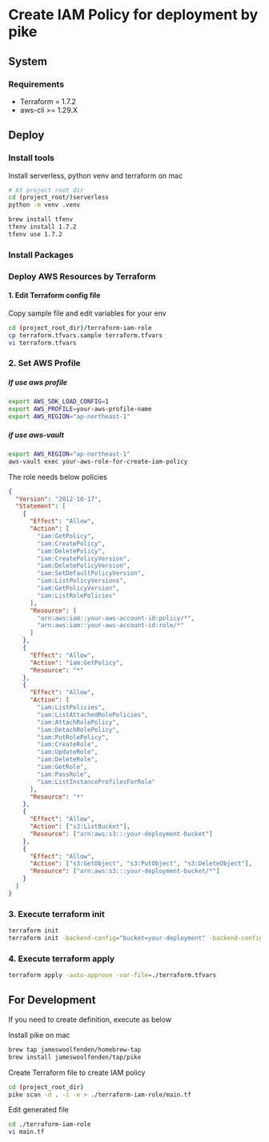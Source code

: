 # Create IAM Policy for deployment by pike

## System

### Requirements

- Terraform = 1.7.2
- aws-cli >= 1.29.X

## Deploy

### Install tools

Install serverless, python venv and terraform on mac

```bash
# At project root dir
cd (project_root/)serverless
python -m venv .venv

brew install tfenv
tfenv install 1.7.2
tfenv use 1.7.2
```

### Install Packages

### Deploy AWS Resources by Terraform

#### 1. Edit Terraform config file

Copy sample file and edit variables for your env

```bash
cd (project_root_dir)/terraform-iam-role
cp terraform.tfvars.sample terraform.tfvars
vi terraform.tfvars
```

### 2. Set AWS Profile

##### If use aws profile

```bash
export AWS_SDK_LOAD_CONFIG=1
export AWS_PROFILE=your-aws-profile-name
export AWS_REGION="ap-northeast-1"
```

##### if use aws-vault

```bash
export AWS_REGION="ap-northeast-1"
aws-vault exec your-aws-role-for-create-iam-policy
```

The role needs below policies

```json
{
  "Version": "2012-10-17",
  "Statement": [
    {
      "Effect": "Allow",
      "Action": [
        "iam:GetPolicy",
        "iam:CreatePolicy",
        "iam:DeletePolicy",
        "iam:CreatePolicyVersion",
        "iam:DeletePolicyVersion",
        "iam:SetDefaultPolicyVersion",
        "iam:ListPolicyVersions",
        "iam:GetPolicyVersion",
        "iam:ListRolePolicies"
      ],
      "Resource": [
        "arn:aws:iam::your-aws-account-id:policy/*",
        "arn:aws:iam::your-aws-account-id:role/*"
      ]
    },
    {
      "Effect": "Allow",
      "Action": "iam:GetPolicy",
      "Resource": "*"
    },
    {
      "Effect": "Allow",
      "Action": [
        "iam:ListPolicies",
        "iam:ListAttachedRolePolicies",
        "iam:AttachRolePolicy",
        "iam:DetachRolePolicy",
        "iam:PutRolePolicy",
        "iam:CreateRole",
        "iam:UpdateRole",
        "iam:DeleteRole",
        "iam:GetRole",
        "iam:PassRole",
        "iam:ListInstanceProfilesForRole"
      ],
      "Resource": "*"
    },
    {
      "Effect": "Allow",
      "Action": ["s3:ListBucket"],
      "Resource": ["arn:aws:s3:::your-deployment-bucket"]
    },
    {
      "Effect": "Allow",
      "Action": ["s3:GetObject", "s3:PutObject", "s3:DeleteObject"],
      "Resource": ["arn:aws:s3:::your-deployment-bucket/*"]
    }
  ]
}
```

### 3. Execute terraform init

```bash
terraform init
terraform init -backend-config="bucket=your-deployment" -backend-config="key=terraform/your-project/terraform.tfstate" -backend-config="region=ap-northeast-1"
```

### 4. Execute terraform apply

```bash
terraform apply -auto-approve -var-file=./terraform.tfvars
```

## For Development

If you need to create definition, execute as below

Install pike on mac

```bash
brew tap jameswoolfenden/homebrew-tap
brew install jameswoolfenden/tap/pike
```

Create Terraform file to create IAM policy

```bash
cd (project_root_dir)
pike scan -d . -i -e > ./terraform-iam-role/main.tf
```

Edit generated file

```bash
cd ./terraform-iam-role
vi main.tf
```
